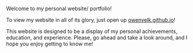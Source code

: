 <Header1>Welcome to my personal website/ portfolio!<Header1>


To view my website in all of its glory, just open up [owenvelk.github.io](https://owenvelk.github.io)!

This website is designed to be a display of my personal achievements, education, and experience. Please, go ahead and take a look around, and I hope you enjoy getting to know me!
